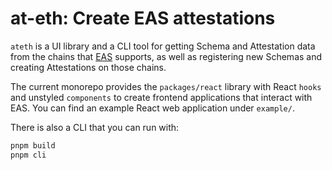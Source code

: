 # at-eth: Create EAS attestations

`ateth` is a UI library and a CLI tool for getting Schema and Attestation data
from the chains that [EAS](https://attest.org/) supports, as well as registering
new Schemas and creating Attestations on those chains.

The current monorepo provides the `packages/react` library with React `hooks` and
unstyled `components` to create frontend applications that interact with EAS.
You can find an example React web application under `example/`.

There is also a CLI that you can run with:

```bash
pnpm build
pnpm cli
```